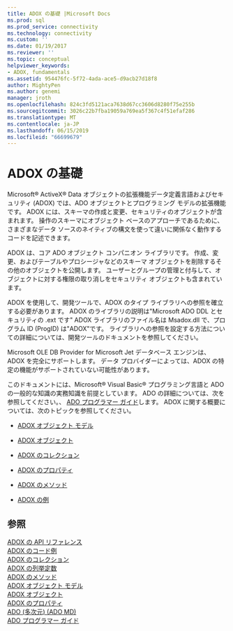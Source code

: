 ```yaml
---
title: ADOX の基礎 |Microsoft Docs
ms.prod: sql
ms.prod_service: connectivity
ms.technology: connectivity
ms.custom: ''
ms.date: 01/19/2017
ms.reviewer: ''
ms.topic: conceptual
helpviewer_keywords:
- ADOX, fundamentals
ms.assetid: 954476fc-5f72-4ada-ace5-d9acb27d18f8
author: MightyPen
ms.author: genemi
manager: jroth
ms.openlocfilehash: 824c3fd5121aca7638d67cc3606d8280f75e255b
ms.sourcegitcommit: 3026c22b7fba19059a769ea5f367c4f51efaf286
ms.translationtype: MT
ms.contentlocale: ja-JP
ms.lasthandoff: 06/15/2019
ms.locfileid: "66699679"
---
```

# <a name="adox-fundamentals"></a>ADOX の基礎
Microsoft® ActiveX® Data オブジェクトの拡張機能データ定義言語およびセキュリティ (ADOX) では、ADO オブジェクトとプログラミング モデルの拡張機能です。 ADOX には、スキーマの作成と変更、セキュリティのオブジェクトが含まれます。 操作のスキーマにオブジェクト ベースのアプローチであるために、さまざまなデータ ソースのネイティブの構文を使って違いに関係なく動作するコードを記述できます。  
  
 ADOX は、コア ADO オブジェクト コンパニオン ライブラリです。 作成、変更、およびテーブルやプロシージャなどのスキーマ オブジェクトを削除するその他のオブジェクトを公開します。 ユーザーとグループの管理と付与して、オブジェクトに対する権限の取り消しをセキュリティ オブジェクトも含まれています。  
  
 ADOX を使用して、開発ツールで、ADOX のタイプ ライブラリへの参照を確立する必要があります。 ADOX のライブラリの説明は"Microsoft ADO DDL とセキュリティの .ext です" ADOX ライブラリのファイル名は Msadox.dll で、プログラム ID (ProgID) は"ADOX"です。 ライブラリへの参照を設定する方法についての詳細については、開発ツールのドキュメントを参照してください。  
  
 Microsoft OLE DB Provider for Microsoft Jet データベース エンジンは、ADOX を完全にサポートします。 データ プロバイダーによっては、ADOX の特定の機能がサポートされていない可能性があります。  
  
 このドキュメントには、Microsoft® Visual Basic® プログラミング言語と ADO の一般的な知識の実務知識を前提としています。 ADO の詳細については、次を参照してください。、 [ADO プログラマー ガイド](../../../ado/guide/ado-programmer-s-guide.md)します。 ADOX に関する概要については、次のトピックを参照してください。  
  
-   [ADOX オブジェクト モデル](../../../ado/reference/adox-api/adox-object-model.md)  
  
-   [ADOX オブジェクト](../../../ado/reference/adox-api/adox-objects.md)  
  
-   [ADOX のコレクション](../../../ado/reference/adox-api/adox-collections.md)  
  
-   [ADOX のプロパティ](../../../ado/reference/adox-api/adox-properties.md)  
  
-   [ADOX のメソッド](../../../ado/reference/adox-api/adox-methods.md)  
  
-   [ADOX の例](../../../ado/reference/adox-api/adox-code-examples.md)  
  
## <a name="see-also"></a>参照  
 [ADOX の API リファレンス](../../../ado/reference/adox-api/adox-api-reference.md)   
 [ADOX のコード例](../../../ado/reference/adox-api/adox-code-examples.md)   
 [ADOX のコレクション](../../../ado/reference/adox-api/adox-collections.md)   
 [ADOX の列挙定数](../../../ado/reference/adox-api/adox-enumerated-constants.md)   
 [ADOX のメソッド](../../../ado/reference/adox-api/adox-methods.md)   
 [ADOX オブジェクト モデル](../../../ado/reference/adox-api/adox-object-model.md)   
 [ADOX オブジェクト](../../../ado/reference/adox-api/adox-objects.md)   
 [ADOX のプロパティ](../../../ado/reference/adox-api/adox-properties.md)   
 [ADO (多次元) (ADO MD)](../../../ado/guide/multidimensional/ado-multidimensional-ado-md.md)   
 [ADO プログラマー ガイド](../../../ado/guide/ado-programmer-s-guide.md)
